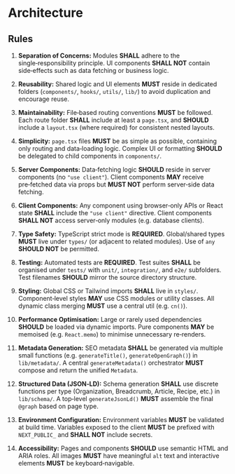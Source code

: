 # Architecture

## Rules

1. **Separation of Concerns:** Modules **SHALL** adhere to the single‑responsibility principle. UI components **SHALL NOT** contain side‑effects such as data fetching or business logic.

2. **Reusability:** Shared logic and UI elements **MUST** reside in dedicated folders (`components/`, `hooks/`, `utils/`, `lib/`) to avoid duplication and encourage reuse.

3. **Maintainability:** File‑based routing conventions **MUST** be followed. Each route folder **SHALL** include at least a `page.tsx`, and **SHOULD** include a `layout.tsx` (where required) for consistent nested layouts.

4. **Simplicity:** `page.tsx` files **MUST** be as simple as possible, containing only routing and data‑loading logic. Complex UI or formatting **SHOULD** be delegated to child components in `components/`.

5. **Server Components:** Data‑fetching logic **SHOULD** reside in server components (no `"use client"`). Client components **MAY** receive pre‑fetched data via props but **MUST NOT** perform server‑side data fetching.

6. **Client Components:** Any component using browser‑only APIs or React state **SHALL** include the `"use client"` directive. Client components **SHALL NOT** access server‑only modules (e.g. database clients).

7. **Type Safety:** TypeScript strict mode is **REQUIRED**. Global/shared types **MUST** live under `types/` (or adjacent to related modules). Use of `any` **SHOULD NOT** be permitted.

8. **Testing:** Automated tests are **REQUIRED**. Test suites **SHALL** be organised under `tests/` with `unit/`, `integration/`, and `e2e/` subfolders. Test filenames **SHOULD** mirror the source directory structure.

9. **Styling:** Global CSS or Tailwind imports **SHALL** live in `styles/`. Component‑level styles **MAY** use CSS modules or utility classes. All dynamic class merging **MUST** use a central util (e.g. `cn()`).

10. **Performance Optimisation:** Large or rarely used dependencies **SHOULD** be loaded via dynamic imports. Pure components **MAY** be memoised (e.g. `React.memo`) to minimise unnecessary re‑renders.

11. **Metadata Generation:** SEO metadata **SHALL** be generated via multiple small functions (e.g. `generateTitle()`, `generateOpenGraph()`) in `lib/metadata/`. A central `generateMetadata()` orchestrator **MUST** compose and return the unified `Metadata`.

12. **Structured Data (JSON‑LD):** Schema generation **SHALL** use discrete functions per type (Organization, Breadcrumb, Article, Recipe, etc.) in `lib/schema/`. A top‑level `generateJsonLd()` **MUST** assemble the final `@graph` based on page type.

13. **Environment Configuration:** Environment variables **MUST** be validated at build time. Variables exposed to the client **MUST** be prefixed with `NEXT_PUBLIC_` and **SHALL NOT** include secrets.

14. **Accessibility:** Pages and components **SHOULD** use semantic HTML and ARIA roles. All images **MUST** have meaningful `alt` text and interactive elements **MUST** be keyboard‑navigable.
